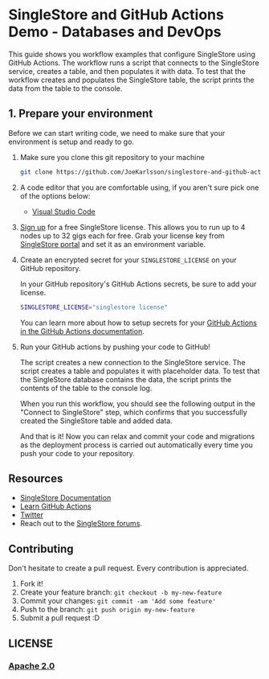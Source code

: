 # SingleStore and GitHub Actions Demo - Databases and DevOps

 This guide shows you workflow examples that configure SingleStore using GitHub Actions. The workflow runs a script that connects to the SingleStore service, creates a table, and then populates it with data. To test that the workflow creates and populates the SingleStore table, the script prints the data from the table to the console. 

## 1. Prepare your environment

Before we can start writing code, we need to make sure that your environment is
setup and ready to go.

1. Make sure you clone this git repository to your machine

   ```bash
   git clone https://github.com/JoeKarlsson/singlestore-and-github-actions-demo.git
   ```

2. A code editor that you are comfortable using, if you aren't sure pick one of
   the options below:
   * [Visual Studio Code](https://code.visualstudio.com/)

3. [Sign up](https://www.singlestore.com/try-free/) for a free SingleStore license. This allows you to run up to 4 nodes up to 32 gigs each for free. Grab your license key from [SingleStore portal](https://portal.singlestore.com/) and set it as an environment variable.

4. Create an encrypted secret for your `SINGLESTORE_LICENSE` on your GitHub repository.

   In your GitHub repository's GitHub Actions secrets, be sure to add your license.

   ```bash
   SINGLESTORE_LICENSE="singlestore license"
   ```

   You can learn more about how to setup secrets for your [GitHub Actions in the GitHub Actions documentation](https://docs.github.com/en/actions/security-guides/encrypted-secrets#creating-encrypted-secrets-for-a-repository). 

5. Run your GitHub actions by pushing your code to GitHub!

   The script creates a new connection to the SingleStore service. The script creates a table and populates it with placeholder data. To test that the SingleStore database contains the data, the script prints the contents of the table to the console log.

   When you run this workflow, you should see the following output in the "Connect to SingleStore" step, which confirms that you successfully created the SingleStore table and added data.

   And that is it! Now you can relax and commit your code and migrations as the deployment process is carried out automatically every time you push your code to your repository.

## Resources

* [SingleStore Documentation](https://docs.singlestore.com)
* [Learn GitHub Actions](https://docs.github.com/en/actions/learn-github-actions)
* [Twitter](https://twitter.com/SingleStoreDevs)
* Reach out to the [SingleStore forums](https://www.singlestore.com/forum).

## Contributing

Don't hesitate to create a pull request. Every contribution is appreciated.

1. Fork it!
2. Create your feature branch: ```git checkout -b my-new-feature```
3. Commit your changes: ```git commit -am 'Add some feature'```
4. Push to the branch: ````git push origin my-new-feature````
5. Submit a pull request :D

## LICENSE

### [Apache 2.0](./LICENSE)
